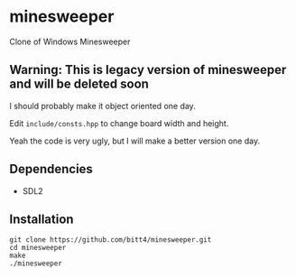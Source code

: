 # minesweeper

Clone of Windows Minesweeper

## Warning: This is legacy version of minesweeper and will be deleted soon

I should probably make it object oriented one day.

Edit `include/consts.hpp` to change board width and height.

Yeah the code is very ugly, but I will make a better version one day.

## Dependencies
 - SDL2

## Installation
```
git clone https://github.com/bitt4/minesweeper.git
cd minesweeper
make
./minesweeper
```
